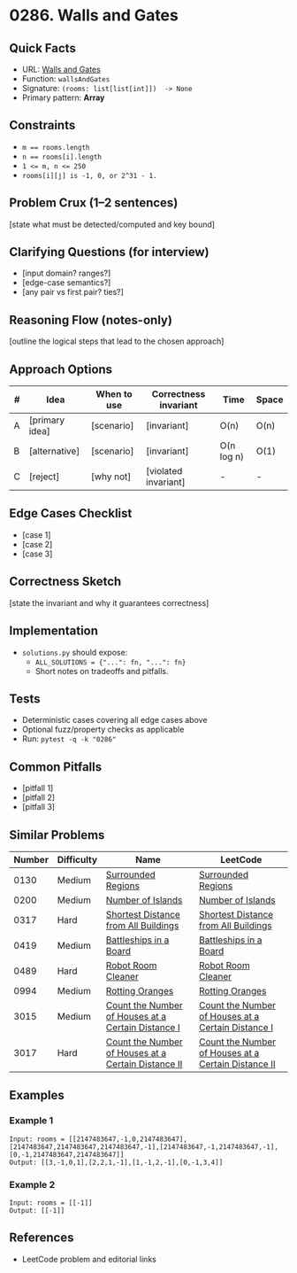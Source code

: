 # 0286. Walls and Gates

## Quick Facts

- URL: [Walls and Gates](https://leetcode.com/problems/walls-and-gates/)
- Function: `wallsAndGates`
- Signature: `(rooms: list[list[int]])  -> None`
- Primary pattern: **Array**

## Constraints

- `m == rooms.length`
- `n == rooms[i].length`
- `1 <= m, n <= 250`
- `rooms[i][j] is -1, 0, or 2^31 - 1.`

## Problem Crux (1–2 sentences)

[state what must be detected/computed and key bound]

## Clarifying Questions (for interview)

- [input domain? ranges?]
- [edge-case semantics?]
- [any pair vs first pair? ties?]

## Reasoning Flow (notes-only)

[outline the logical steps that lead to the chosen approach]

## Approach Options

| #   | Idea           | When to use | Correctness invariant | Time       | Space |
| --- | -------------- | ----------- | --------------------- | ---------- | ----- |
| A   | [primary idea] | [scenario]  | [invariant]           | O(n)       | O(n)  |
| B   | [alternative]  | [scenario]  | [invariant]           | O(n log n) | O(1)  |
| C   | [reject]       | [why not]   | [violated invariant]  | -          | -     |

## Edge Cases Checklist

- [case 1]
- [case 2]
- [case 3]

## Correctness Sketch

[state the invariant and why it guarantees correctness]

## Implementation

- `solutions.py` should expose:
    - `ALL_SOLUTIONS = {"...": fn, "...": fn}`
    - Short notes on tradeoffs and pitfalls.

## Tests

- Deterministic cases covering all edge cases above
- Optional fuzz/property checks as applicable
- Run: `pytest -q -k "0286"`

## Common Pitfalls

- [pitfall 1]
- [pitfall 2]
- [pitfall 3]

## Similar Problems

| Number | Difficulty | Name                                                                                                                         | LeetCode                                                                                                                                  |
| ------ | ---------- | ---------------------------------------------------------------------------------------------------------------------------- | ----------------------------------------------------------------------------------------------------------------------------------------- |
| 0130   | Medium     | [Surrounded Regions](../0130-surrounded-regions/readme.md)                                                                   | [Surrounded Regions](https://leetcode.com/problems/surrounded-regions/)                                                                   |
| 0200   | Medium     | [Number of Islands](../0200-number-of-islands/readme.md)                                                                     | [Number of Islands](https://leetcode.com/problems/number-of-islands/)                                                                     |
| 0317   | Hard       | [Shortest Distance from All Buildings](../0317-shortest-distance-from-all-buildings/readme.md)                               | [Shortest Distance from All Buildings](https://leetcode.com/problems/shortest-distance-from-all-buildings/)                               |
| 0419   | Medium     | [Battleships in a Board](../0419-battleships-in-a-board/readme.md)                                                           | [Battleships in a Board](https://leetcode.com/problems/battleships-in-a-board/)                                                           |
| 0489   | Hard       | [Robot Room Cleaner](../0489-robot-room-cleaner/readme.md)                                                                   | [Robot Room Cleaner](https://leetcode.com/problems/robot-room-cleaner/)                                                                   |
| 0994   | Medium     | [Rotting Oranges](../0994-rotting-oranges/readme.md)                                                                         | [Rotting Oranges](https://leetcode.com/problems/rotting-oranges/)                                                                         |
| 3015   | Medium     | [Count the Number of Houses at a Certain Distance I](../3015-count-the-number-of-houses-at-a-certain-distance-i/readme.md)   | [Count the Number of Houses at a Certain Distance I](https://leetcode.com/problems/count-the-number-of-houses-at-a-certain-distance-i/)   |
| 3017   | Hard       | [Count the Number of Houses at a Certain Distance II](../3017-count-the-number-of-houses-at-a-certain-distance-ii/readme.md) | [Count the Number of Houses at a Certain Distance II](https://leetcode.com/problems/count-the-number-of-houses-at-a-certain-distance-ii/) |

## Examples

### Example 1

```text
Input: rooms = [[2147483647,-1,0,2147483647],[2147483647,2147483647,2147483647,-1],[2147483647,-1,2147483647,-1],[0,-1,2147483647,2147483647]]
Output: [[3,-1,0,1],[2,2,1,-1],[1,-1,2,-1],[0,-1,3,4]]
```

### Example 2

```text
Input: rooms = [[-1]]
Output: [[-1]]
```

## References

- LeetCode problem and editorial links
